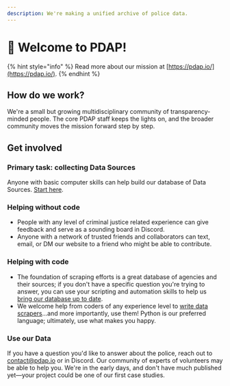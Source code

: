 ```yaml
---
description: We're making a unified archive of police data.
---
```


# 👋 Welcome to PDAP!

{% hint style="info" %}
Read more about our mission at [https://pdap.io/](https://pdap.io/).
{% endhint %}

## How do we work?

We're a small but growing multidisciplinary community of transparency-minded people. The core PDAP staff keeps the lights on, and the broader community moves the mission forward step by step.

## Get involved

### Primary task: collecting Data Sources

Anyone with basic computer skills can help build our database of Data Sources. [Start here](activities/data-storage/submit-or-update-datasets/).

### Helping without code

* People with any level of criminal justice related experience can give feedback and serve as a sounding board in Discord.
* Anyone with a network of trusted friends and collaborators can text, email, or DM our website to a friend who might be able to contribute.

### Helping with code

* The foundation of scraping efforts is a great database of agencies and their sources; if you don't have a specific question you're trying to answer, you can use your scripting and automation skills to help us [bring our database up to date](activities/data-storage/submit-or-update-datasets/).
* We welcome help from coders of any experience level to [write data scrapers](https://github.com/Police-Data-Accessibility-Project/PDAP-Scrapers/blob/main/CONTRIBUTING.md)...and more importantly, use them! Python is our preferred language; ultimately, use what makes you happy.

### Use our Data

If you have a question you'd like to answer about the police, reach out to contact@pdap.io or in Discord. Our community of experts of volunteers may be able to help you. We're in the early days, and don't have much published yet—your project could be one of our first case studies.
